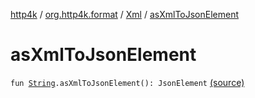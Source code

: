 [http4k](../../index.md) / [org.http4k.format](../index.md) / [Xml](index.md) / [asXmlToJsonElement](./as-xml-to-json-element.md)

# asXmlToJsonElement

`fun `[`String`](https://kotlinlang.org/api/latest/jvm/stdlib/kotlin/-string/index.html)`.asXmlToJsonElement(): JsonElement` [(source)](https://github.com/http4k/http4k/blob/master/http4k-format-xml/src/main/kotlin/org/http4k/format/Xml.kt#L23)